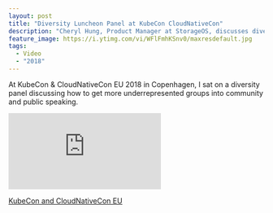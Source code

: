 ```yaml
---
layout: post
title: "Diversity Luncheon Panel at KubeCon CloudNativeCon"
description: "Cheryl Hung, Product Manager at StorageOS, discusses diversity and open source."
feature_image: https://i.ytimg.com/vi/WFlFmhKSnv0/maxresdefault.jpg
tags:
  - Video
  - "2018"
---
```


At KubeCon & CloudNativeCon EU 2018 in Copenhagen, I sat on a diversity panel discussing how to get more underrepresented groups into community and public speaking.

<div class="video-wrapper">
    <iframe src="https://www.youtube.com/embed/WFlFmhKSnv0" frameborder="0" allowfullscreen></iframe>
</div>


<a class="twitter-moment" href="https://twitter.com/i/moments/992088449103618048?ref_src=twsrc%5Etfw">KubeCon and CloudNativeCon EU</a> <script async src="https://platform.twitter.com/widgets.js" charset="utf-8"></script>

